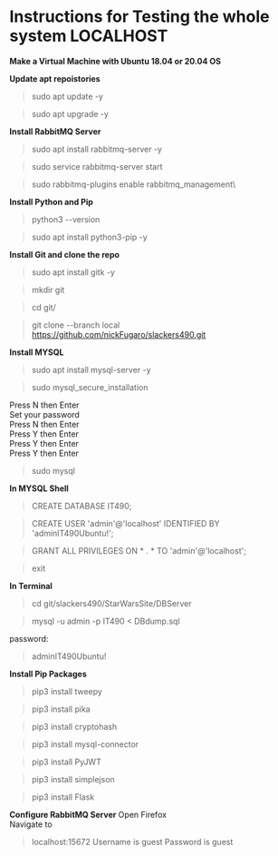 # Instructions for Testing the whole system LOCALHOST

**Make a Virtual Machine with Ubuntu 18.04 or 20.04 OS**

**Update apt repoistories**
 >sudo apt update -y
 
 >sudo apt upgrade -y

**Install RabbitMQ Server**
 >sudo apt install rabbitmq-server -y
 
 >sudo service rabbitmq-server start
 
 >sudo rabbitmq-plugins enable rabbitmq_management\

**Install Python and Pip**
 >python3 --version
 
 >sudo apt install python3-pip -y

**Install Git and clone the repo**
 >sudo apt install gitk -y
 
 >mkdir git
 
 >cd git/
 
 >git clone --branch local https://github.com/nickFugaro/slackers490.git

**Install MYSQL**
 >sudo apt install mysql-server -y
 
 >sudo mysql_secure_installation
 
 Press N then Enter\
 Set your password\
 Press N then Enter\
 Press Y then Enter\
 Press Y then Enter\
 Press Y then Enter
 
 >sudo mysql
 
 **In MYSQL Shell**
 >CREATE DATABASE IT490;
 
 >CREATE USER 'admin'@'localhost' IDENTIFIED BY 'adminIT490Ubuntu!';
 
 >GRANT ALL PRIVILEGES ON * . * TO 'admin'@'localhost';
 
 >exit
 
 **In Terminal**
 >cd git/slackers490/StarWarsSite/DBServer
 
 >mysql -u admin -p IT490 < DBdump.sql
 
 password:
 >adminIT490Ubuntu!
 
**Install Pip Packages**

 >pip3 install tweepy
 
 >pip3 install pika
 
 >pip3 install cryptohash
 
 >pip3 install mysql-connector
 
 >pip3 install PyJWT
 
 >pip3 install simplejson
 
 >pip3 install Flask
 
**Configure RabbitMQ Server**
 Open Firefox\
 Navigate to 
 >localhost:15672
 Username is
 >guest
 Password is
 >guest
 
 
